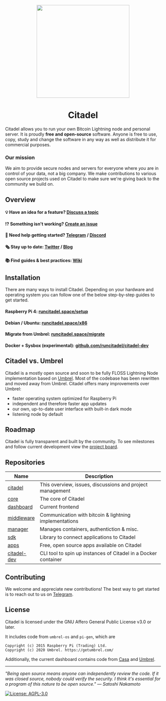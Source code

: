 <p align="center">
  <img height="300" src="https://avatars.githubusercontent.com/u/86734767">
  <h1 align="center">Citadel</h1>
</p>

Citadel allows you to run your own Bitcoin Lightning node and personal server. It is proudly **free and open-source** software. Anyone is free to use, copy, study and change the software in any way as well as distribute it for commercial purposes.

### Our mission

We aim to provide secure nodes and servers for everyone where _you_ are in control of your data, not a big company. We make contributions to various open source projects used on Citadel to make sure we're giving back to the community we build on.

## Overview

#### 💡 Have an idea for a feature? [Discuss a topic](https://github.com/runcitadel/citadel/discussions/new)

#### ⁉ Something isn't working? [Create an issue](https://github.com/runcitadel/citadel/issues/new)

#### 💬 Need help getting started? [Telegram](https://t.me/runcitadel) / [Discord](https://discord.gg/6U3kM2cjdB)

#### 🗞️ Stay up to date: [Twitter](https://twitter.com/runcitadel) / [Blog](https://blog.runcitadel.space)

#### 📚 Find guides & best practices: [Wiki](https://wiki.runcitadel.space)

## Installation

There are many ways to install Citadel. Depending on your hardware and operating system you can follow one of the below step-by-step guides to get started.

#### Raspberry Pi 4: [runcitadel.space/setup](https://runcitadel.space/setup)

#### Debian / Ubuntu: [runcitadel.space/x86](https://runcitadel.space/x86)

#### Migrate from Umbrel: [runcitadel.space/migrate](https://runcitadel.space/migrate)

#### Docker + Sysbox (experimental): [github.com/runcitadel/citadel-dev](https://github.com/runcitadel/citadel-dev)

## Citadel vs. Umbrel

Citadel is a mostly open source and soon to be fully FLOSS Lightning Node implementation based on [Umbrel](https://github.com/getumbrel/umbrel). Most of the codebase has been rewritten and moved away from Umbrel. Citadel offers many improvements over Umbrel:

- faster operating system optimized for Raspberry Pi
- independent and therefore faster app updates
- our own, up-to-date user interface with built-in dark mode
- listening node by default

## Roadmap

Citadel is fully transparent and built by the community. To see milestones and follow current development view the [project board](https://github.com/orgs/runcitadel/projects/3).

## Repositories

| Name                                                     | Description                                                    |
| -------------------------------------------------------- | -------------------------------------------------------------- |
| [citadel](https://github.com/runcitadel/citadel/)        | This overview, issues, discussions and project management      |
| [core](https://github.com/runcitadel/core)               | The core of Citadel                                            |
| [dashboard](https://github.com/runcitadel/dashboard)     | Current frontend                                               |
| [middleware](https://github.com/runcitadel/middleware)   | Communication with bitcoin & lightning implementations         |
| [manager](https://github.com/runcitadel/manager)         | Manages containers, authentiction & misc.                      |
| [sdk](https://github.com/runcitadel/sdk)                 | Library to connect applications to Citadel                     |
| [apps](https://github.com/runcitadel/apps)               | Free, open source apps available on Citadel                    |
| [citadel-dev](https://github.com/runcitadel/citadel-dev) | CLI tool to spin up instances of Citadel in a Docker container |

## Contributing

We welcome and appreciate new contributions! The best way to get started is to reach out to us on [Telegram](https://t.me/runcitadel).

## License

Citadel is licensed under the GNU Affero General Public License v3.0 or later.

It includes code from `umbrel-os` and `pi-gen`, which are

```
Copyright (c) 2015 Raspberry Pi (Trading) Ltd.
Copyright (c) 2020 Umbrel. https://getumbrel.com/
```

Additionally, the current dashboard contains code from [Casa](https://github.com/Casa/V2-Casa-Node-UI) and [Umbrel](https://github.com/getumbrel/umbrel-dashboard).

---

_"Being open source means anyone can independently review the code. If it was closed source, nobody could verify the security. I think it's essential for a program of this nature to be open source." — Satoshi Nakamoto_

[![License: AGPL-3.0](https://img.shields.io/badge/License-AGPL%203.0-blue.svg)](https://opensource.org/licenses/AGPL-3.0)

